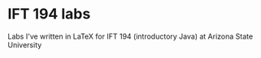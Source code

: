 # IFT 194 labs
Labs I've written in LaTeX for IFT 194 (introductory Java) at Arizona State University
